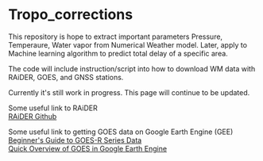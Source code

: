 # Tropo_corrections

This repository is hope to extract important parameters Pressure, Temperaure, Water vapor from Numerical Weather model. Later, apply to Machine learning algorithm to predict total delay of a specific area. 

The code will include instruction/script into how to download WM data with RAiDER, GOES, and GNSS stations. 

Currently it's still work in progress. This page will continue to be updated. 

Some useful link to RAiDER  
[RAiDER Github](https://github.com/dbekaert/RAiDER)  

Some useful link to getting GOES data on Google Earth Engine (GEE)  
[Beginner's Guide to GOES-R Series Data](https://www.goes-r.gov/downloads/resources/documents/Beginners_Guide_to_GOES-R_Series_Data.pdf)  
[Quick Overview of GOES in Google Earth Engine](https://jstnbraaten.medium.com/goes-in-earth-engine-53fbc8783c16)  


